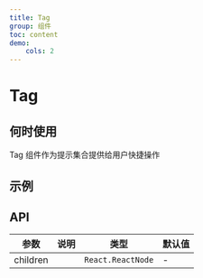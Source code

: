 ```yaml
---
title: Tag
group: 组件
toc: content
demo:
    cols: 2
---
```


# Tag

## 何时使用

Tag 组件作为提示集合提供给用户快捷操作

## 示例

<code src="./demos/tag.tsx" title="基本使用"></code>

## API

| 参数     | 说明 | 类型              | 默认值 |
| -------- | ---- | ----------------- | ------ |
| children |      | `React.ReactNode` | -      |
